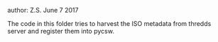 
author: Z.S. June 7 2017

The code in this folder tries to harvest the ISO metadata from thredds server and register them into pycsw.



